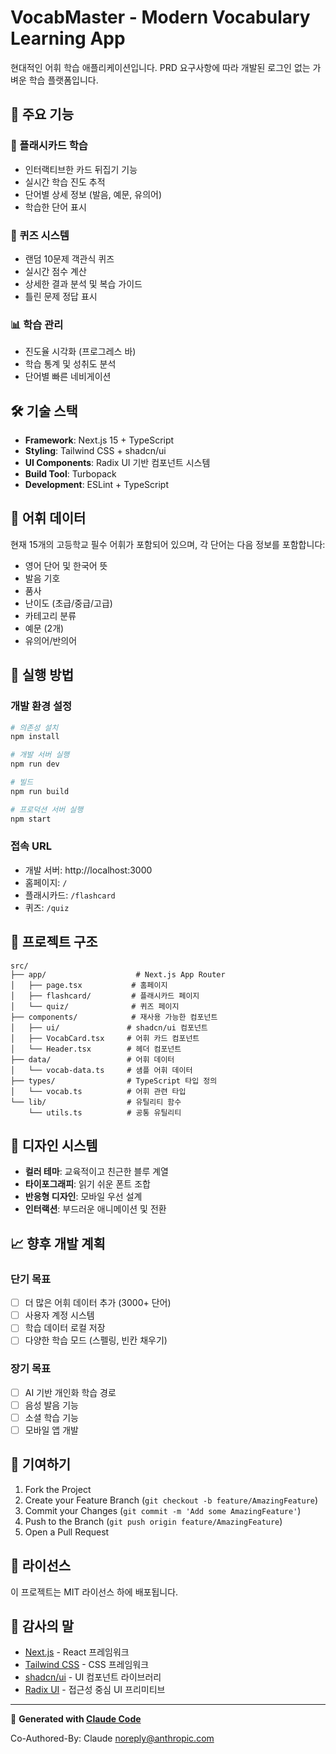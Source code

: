 # VocabMaster - Modern Vocabulary Learning App

현대적인 어휘 학습 애플리케이션입니다. PRD 요구사항에 따라 개발된 로그인 없는 가벼운 학습 플랫폼입니다.

## 🚀 주요 기능

### 📱 플래시카드 학습
- 인터랙티브한 카드 뒤집기 기능
- 실시간 학습 진도 추적
- 단어별 상세 정보 (발음, 예문, 유의어)
- 학습한 단어 표시

### 🧠 퀴즈 시스템
- 랜덤 10문제 객관식 퀴즈
- 실시간 점수 계산
- 상세한 결과 분석 및 복습 가이드
- 틀린 문제 정답 표시

### 📊 학습 관리
- 진도율 시각화 (프로그레스 바)
- 학습 통계 및 성취도 분석
- 단어별 빠른 네비게이션

## 🛠️ 기술 스택

- **Framework**: Next.js 15 + TypeScript
- **Styling**: Tailwind CSS + shadcn/ui
- **UI Components**: Radix UI 기반 컴포넌트 시스템
- **Build Tool**: Turbopack
- **Development**: ESLint + TypeScript

## 📖 어휘 데이터

현재 15개의 고등학교 필수 어휘가 포함되어 있으며, 각 단어는 다음 정보를 포함합니다:

- 영어 단어 및 한국어 뜻
- 발음 기호
- 품사
- 난이도 (초급/중급/고급)
- 카테고리 분류
- 예문 (2개)
- 유의어/반의어

## 🚀 실행 방법

### 개발 환경 설정

```bash
# 의존성 설치
npm install

# 개발 서버 실행
npm run dev

# 빌드
npm run build

# 프로덕션 서버 실행
npm start
```

### 접속 URL
- 개발 서버: http://localhost:3000
- 홈페이지: `/`
- 플래시카드: `/flashcard`
- 퀴즈: `/quiz`

## 📁 프로젝트 구조

```
src/
├── app/                    # Next.js App Router
│   ├── page.tsx           # 홈페이지
│   ├── flashcard/         # 플래시카드 페이지
│   └── quiz/              # 퀴즈 페이지
├── components/            # 재사용 가능한 컴포넌트
│   ├── ui/               # shadcn/ui 컴포넌트
│   ├── VocabCard.tsx     # 어휘 카드 컴포넌트
│   └── Header.tsx        # 헤더 컴포넌트
├── data/                 # 어휘 데이터
│   └── vocab-data.ts     # 샘플 어휘 데이터
├── types/                # TypeScript 타입 정의
│   └── vocab.ts          # 어휘 관련 타입
└── lib/                  # 유틸리티 함수
    └── utils.ts          # 공통 유틸리티
```

## 🎨 디자인 시스템

- **컬러 테마**: 교육적이고 친근한 블루 계열
- **타이포그래피**: 읽기 쉬운 폰트 조합
- **반응형 디자인**: 모바일 우선 설계
- **인터랙션**: 부드러운 애니메이션 및 전환

## 📈 향후 개발 계획

### 단기 목표
- [ ] 더 많은 어휘 데이터 추가 (3000+ 단어)
- [ ] 사용자 계정 시스템
- [ ] 학습 데이터 로컬 저장
- [ ] 다양한 학습 모드 (스펠링, 빈칸 채우기)

### 장기 목표
- [ ] AI 기반 개인화 학습 경로
- [ ] 음성 발음 기능
- [ ] 소셜 학습 기능
- [ ] 모바일 앱 개발

## 🤝 기여하기

1. Fork the Project
2. Create your Feature Branch (`git checkout -b feature/AmazingFeature`)
3. Commit your Changes (`git commit -m 'Add some AmazingFeature'`)
4. Push to the Branch (`git push origin feature/AmazingFeature`)
5. Open a Pull Request

## 📄 라이선스

이 프로젝트는 MIT 라이선스 하에 배포됩니다.

## 🙏 감사의 말

- [Next.js](https://nextjs.org/) - React 프레임워크
- [Tailwind CSS](https://tailwindcss.com/) - CSS 프레임워크
- [shadcn/ui](https://ui.shadcn.com/) - UI 컴포넌트 라이브러리
- [Radix UI](https://www.radix-ui.com/) - 접근성 중심 UI 프리미티브

---

🤖 **Generated with [Claude Code](https://claude.ai/code)**

Co-Authored-By: Claude <noreply@anthropic.com>